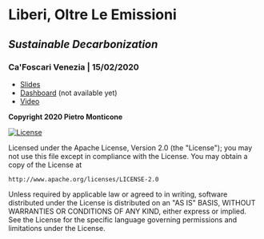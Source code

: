 # Liberi, Oltre Le Emissioni

## *Sustainable Decarbonization*

### Ca'Foscari Venezia | 15/02/2020

* [Slides](https://pitmonticone.github.io/SustainableDecarbonization/slides.html)
* [Dashboard]() (not available yet)
* [Video](https://www.youtube.com/watch?v=___0U6uikPA)

**Copyright 2020 Pietro Monticone**

[![License](https://img.shields.io/badge/License-Apache%202.0-blue.svg)](https://opensource.org/licenses/Apache-2.0)

Licensed under the Apache License, Version 2.0 (the "License");
you may not use this file except in compliance with the License.
You may obtain a copy of the License at

    http://www.apache.org/licenses/LICENSE-2.0

Unless required by applicable law or agreed to in writing, software
distributed under the License is distributed on an "AS IS" BASIS,
WITHOUT WARRANTIES OR CONDITIONS OF ANY KIND, either express or implied.
See the License for the specific language governing permissions and
limitations under the License.

